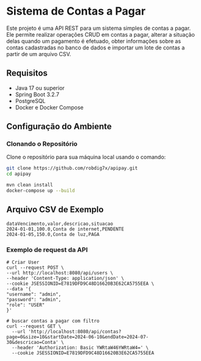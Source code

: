# Sistema de Contas a Pagar

Este projeto é uma API REST para um sistema simples de contas a pagar. Ele permite realizar operações CRUD em contas a pagar, alterar a situação delas quando um pagamento é efetuado, obter informações sobre as contas cadastradas no banco de dados e importar um lote de contas a partir de um arquivo CSV.

## Requisitos

- Java 17 ou superior
- Spring Boot 3.2.7
- PostgreSQL
- Docker e Docker Compose

## Configuração do Ambiente

### Clonando o Repositório

Clone o repositório para sua máquina local usando o comando:

```bash
git clone https://github.com/robdig7x/apipay.git
cd apipay

mvn clean install
docker-compose up --build
```

## Arquivo CSV de Exemplo
```
dataVencimento,valor,descricao,situacao
2024-01-01,100.0,Conta de internet,PENDENTE
2024-01-05,150.0,Conta de luz,PAGA
```

### Exemplo de request da API
```
# Criar User
curl --request POST \
--url http://localhost:8080/api/users \
--header 'Content-Type: application/json' \
--cookie JSESSIONID=E7819DFD9C48D16620B3E62CA5755EEA \
--data '{
"username": "admin",
"password": "admin",
"role": "USER"
}'

# buscar contas a pagar com filtro
curl --request GET \
  --url 'http://localhost:8080/api/contas?page=0&size=10&startDate=2024-06-10&endDate=2024-07-30&descricao=Conta' \
  --header 'Authorization: Basic YWRtaW46YWRtaW4=' \
  --cookie JSESSIONID=E7819DFD9C48D16620B3E62CA5755EEA
```